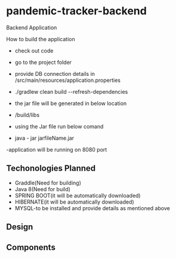# pandemic-tracker-backend
Backend Application

_<place holder>_
How to build the application 
 - check out code
 - go to the project folder
 - provide DB connection details in /src/main/resources/application.properties
 - ./gradlew clean build  --refresh-dependencies
 - the jar  file will be generated in below location 
 - /build/libs
 
 - using the Jar file run below comand
 
- java - jar jarfileName.jar
 
 -application will be running on 8080 port
 

 
## Techonologies Planned
 -  Graddle(Need for building)
 -  Java 8(Need for build)
- SPRING BOOT(it will be automatically downloaded)
 - HIBERNATE(it will be automatically downloaded)
 - MYSQL-to be installed and provide details as mentioned above


## Design

  _<place holder>_
  
## Components

  _<place holder>_
